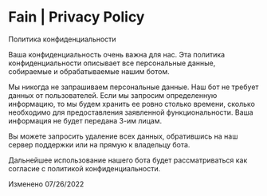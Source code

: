 # Fain | Privacy Policy
Политика конфиденциальности

Ваша конфиденциальность очень важна для нас. Эта политика конфиденциальности описывает все персональные данные, собираемые и обрабатываемые нашим ботом.

Мы никогда не запрашиваем персональные данные. Наш бот не требует данных от пользователей. 
Если мы запросим определенную информацию, то мы будем хранить ее ровно столько времени, сколько необходимо для предоставления заявленной функциональности. Ваша информация не будет передана 3-им лицам. 

Вы можете запросить удаление всех данных, обратившись на наш сервер поддержки или на прямую к владельцу бота.

Дальнейшее использование нашего бота будет рассматриваться как согласие с политикой конфиденциальности.

Изменено 07/26/2022
